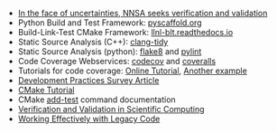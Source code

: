 <!-- testing-introduction2 -->
  * [In the face of uncertainties, NNSA seeks verification and validation](https://www.energy.gov/nnsa/articles/face-uncertainties-nnsa-seeks-verification-and-validation)
  * Python Build and Test Framework: [pyscaffold.org](https://pyscaffold.org)
  * Build-Link-Test CMake Framework: [llnl-blt.readthedocs.io](https://llnl-blt.readthedocs.io)
  * Static Source Analysis (C++): [clang-tidy](https://clang.llvm.org/extra/clang-tidy/)
  * Static Source Analysis (python): [flake8](https://flake8.pycqa.org/en/latest/index.html) and [pylint](https://pylint.pycqa.org/en/latest/)
  * Code Coverage Webservices: [codecov](https://about.codecov.io/) and [coveralls](https://coveralls.io/)
  * Tutorials for code coverage: [Online Tutorial](https://github.com/amklinv/morpheus), [Another example](https://github.com/jrdoneal/infrastructure)
  * [Development Practices Survey Article](https://dx.doi.org/10.6084/m9.figshare.14188463.v1)
  * [CMake Tutorial](https://cmake.org/cmake/help/latest/guide/tutorial/index.html)
  * CMake [add-test](https://cmake.org/cmake/help/latest/command/add_test.html) command documentation
  * [Verification and Validation in Scientific Computing](https://doi.org/10.1017/CBO9780511760396)
  * [Working Effectively with Legacy Code](https://doi.org/10.1007/978-3-540-27777-4_42)
